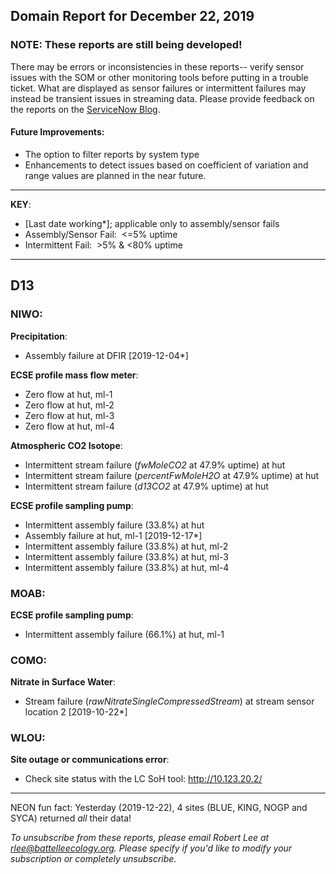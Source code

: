 ## Domain Report for December 22, 2019


### NOTE: These reports are still being developed!
There may be errors or inconsistencies in these reports-- verify sensor issues with the SOM or other monitoring tools before putting in a trouble ticket. What are displayed as sensor failures or intermittent failures may instead be transient issues in streaming data.
Please provide feedback on the reports on the [ServiceNow Blog](https://neon.service-now.com/community?id=community_blog&sys_id=9b4fbe8adbed734017ecf9041d9619be).

#### Future Improvements: 
 - The option to filter reports by system type 
 - Enhancements to detect issues based on coefficient of variation and range values are planned in the near future.

***

**KEY**:

 - [Last date working*]; applicable only to assembly/sensor fails
 - Assembly/Sensor Fail:&nbsp;&nbsp;<=5% uptime
 - Intermittent Fail:&nbsp;&nbsp;>5% & <80% uptime

***
## D13

### NIWO:

**Precipitation**:
 - Assembly failure at DFIR [2019-12-04*]

**ECSE profile mass flow meter**:
 - Zero flow at hut, ml-1
 - Zero flow at hut, ml-2
 - Zero flow at hut, ml-3
 - Zero flow at hut, ml-4

**Atmospheric CO2 Isotope**:
 - Intermittent stream failure (_fwMoleCO2_ at 47.9% uptime) at hut
 - Intermittent stream failure (_percentFwMoleH2O_ at 47.9% uptime) at hut
 - Intermittent stream failure (_d13CO2_ at 47.9% uptime) at hut

**ECSE profile sampling pump**:
 - Intermittent assembly failure (33.8%) at hut
 - Assembly failure at hut, ml-1 [2019-12-17*]
 - Intermittent assembly failure (33.8%) at hut, ml-2
 - Intermittent assembly failure (33.8%) at hut, ml-3
 - Intermittent assembly failure (33.8%) at hut, ml-4

### MOAB:

**ECSE profile sampling pump**:
 - Intermittent assembly failure (66.1%) at hut, ml-1

### COMO:

**Nitrate in Surface Water**:
 - Stream failure (_rawNitrateSingleCompressedStream_) at stream sensor location 2 [2019-10-22*]

### WLOU:

**Site outage or communications error**:
 - Check site status with the LC SoH tool: http://10.123.20.2/

***
NEON fun fact: Yesterday (2019-12-22), 4 sites (BLUE, KING, NOGP and SYCA) returned _all_ their data!

_To unsubscribe from these reports, please email Robert Lee at rlee@battelleecology.org. Please specify if you'd like to modify your subscription or completely unsubscribe._
